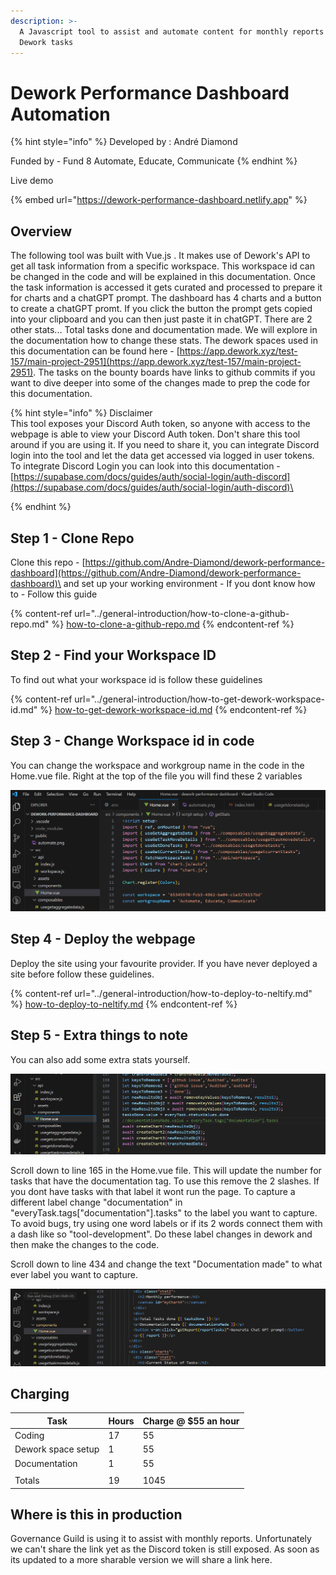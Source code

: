 ```yaml
---
description: >-
  A Javascript tool to assist and automate content for monthly reports based on
  Dework tasks
---
```


# Dework Performance Dashboard Automation

{% hint style="info" %}
Developed by : André Diamond

Funded by - Fund 8 Automate, Educate, Communicate
{% endhint %}

Live demo

{% embed url="https://dework-performance-dashboard.netlify.app" %}

## Overview

The following tool was built with Vue.js . It makes use of Dework's API to get all task information from a specific workspace. This workspace id can be changed in the code and will be explained in this documentation. Once the task information is accessed it gets curated and processed to prepare it for charts and a chatGPT prompt. The dashboard has 4 charts and a button to create a chatGPT promt. If you click the button the prompt gets copied into your clipboard and you can then just paste it in chatGPT. There are 2 other stats... Total tasks done and documentation made. We will explore in the documentation how to change these stats. The dework spaces used in this documentation can be found here - [https://app.dework.xyz/test-157/main-project-2951](https://app.dework.xyz/test-157/main-project-2951). The tasks on the bounty boards have links to github commits if you want to dive deeper into some of the changes made to prep the code for this documentation.&#x20;

{% hint style="info" %}
Disclaimer\
This tool exposes your Discord Auth token, so anyone with access to the webpage is able to view your Discord Auth token. Don't share this tool around if you are using it. If you need to share it, you can integrate Discord login into the tool and let the data get accessed via logged in user tokens. To integrate Discord Login you can look into this documentation - [https://supabase.com/docs/guides/auth/social-login/auth-discord](https://supabase.com/docs/guides/auth/social-login/auth-discord)\

{% endhint %}

## Step 1 - Clone Repo

Clone this repo - [https://github.com/Andre-Diamond/dework-performance-dashboard](https://github.com/Andre-Diamond/dework-performance-dashboard)\
and set up your working environment - If you dont know how to - Follow this guide&#x20;

{% content-ref url="../general-introduction/how-to-clone-a-github-repo.md" %}
[how-to-clone-a-github-repo.md](../general-introduction/how-to-clone-a-github-repo.md)
{% endcontent-ref %}

## Step 2 - Find your Workspace ID

To find out what your workspace id is follow these guidelines&#x20;

{% content-ref url="../general-introduction/how-to-get-dework-workspace-id.md" %}
[how-to-get-dework-workspace-id.md](../general-introduction/how-to-get-dework-workspace-id.md)
{% endcontent-ref %}

## Step 3 - Change Workspace id in code

You can change the workspace and workgroup name in the code in the Home.vue file. Right at the top of the file you will find these 2 variables

![](<../../.gitbook/assets/image (4) (1) (1).png>)

## Step 4 - Deploy the webpage

Deploy the site using your favourite provider. If you have never deployed a site before follow these guidelines.

{% content-ref url="../general-introduction/how-to-deploy-to-neltify.md" %}
[how-to-deploy-to-neltify.md](../general-introduction/how-to-deploy-to-neltify.md)
{% endcontent-ref %}

## Step 5 - Extra things to note

You can also add some extra stats yourself.

![](<../../.gitbook/assets/image (4).png>)

Scroll down to line 165 in the Home.vue file. This will update the number for tasks that have the documentation tag. To use this remove the 2 slashes. If you dont have tasks with that label it wont run the page. To capture a different label change "documentation" in "everyTask.tags\["documentation"].tasks" to the label you want to capture. To avoid bugs, try using one word labels or if its 2 words connect them with a dash like so "tool-development". Do these label changes in dework and then make the changes to the code.

Scroll down to line 434 and change the text "Documentation made" to what ever label you want to capture.

![](<../../.gitbook/assets/image (1) (1).png>)

## Charging

| Task               | Hours | Charge @ $55 an hour |
| ------------------ | ----- | -------------------- |
| Coding             | 17    | 55                   |
| Dework space setup | 1     | 55                   |
| Documentation      | 1     | 55                   |
|                    |       |                      |
| Totals             | 19    | 1045                 |

## Where is this in production

Governance Guild is using it to assist with monthly reports. Unfortunately we can't share the link yet as the Discord token is still exposed. As soon as its updated to a more sharable version we will share a link here.

